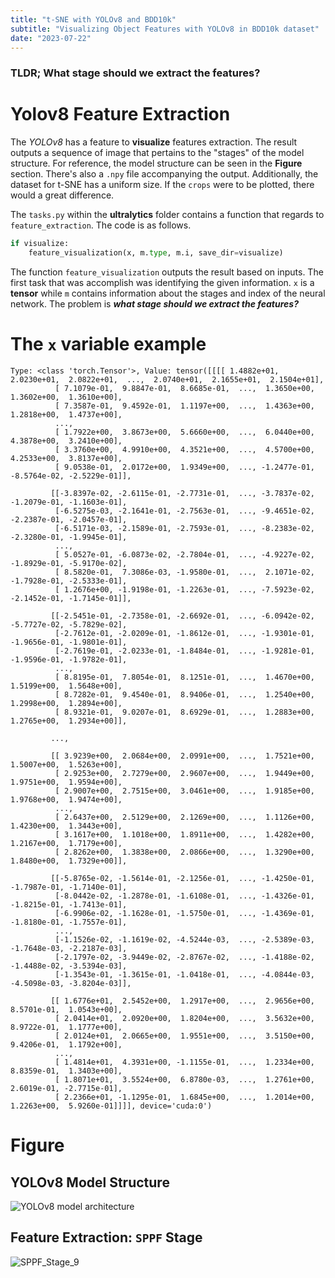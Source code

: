 ```yaml
---
title: "t-SNE with YOLOv8 and BDD10k"
subtitle: "Visualizing Object Features with YOLOv8 in BDD10k dataset"
date: "2023-07-22"
---
```

### TLDR; What stage should we extract the features?

# Yolov8 Feature Extraction
The *YOLOv8* has a feature to **visualize** features extraction.
The result outputs a sequence of image that pertains to the "stages" of the model structure.
For reference, the model structure can be seen in the **Figure** section. 
There's also a `.npy` file accompanying the output. 
Additionally, the dataset for t-SNE has a uniform size. If the `crops` were to be plotted, there would a great difference.

The `tasks.py` within the **ultralytics** folder contains a function that regards to `feature_extraction`.
The code is as follows.
```python
if visualize:
    feature_visualization(x, m.type, m.i, save_dir=visualize)
```
The function `feature_visualization` outputs the result based on inputs.
The first task that was accomplish was identifying the given information.
`x` is a **tensor** while `m` contains information about the stages and index of the neural network.
The problem is **_what stage should we extract the features?_**

# The `x` variable example
```text
Type: <class 'torch.Tensor'>, Value: tensor([[[[ 1.4882e+01,  2.0230e+01,  2.0822e+01,  ...,  2.0740e+01,  2.1655e+01,  2.1504e+01],
          [ 7.1079e-01,  9.8847e-01,  8.6685e-01,  ...,  1.3650e+00,  1.3602e+00,  1.3610e+00],
          [ 7.3587e-01,  9.4592e-01,  1.1197e+00,  ...,  1.4363e+00,  1.2818e+00,  1.4737e+00],
          ...,
          [ 1.7922e+00,  3.8673e+00,  5.6660e+00,  ...,  6.0440e+00,  4.3878e+00,  3.2410e+00],
          [ 3.3760e+00,  4.9910e+00,  4.3521e+00,  ...,  4.5700e+00,  4.2533e+00,  3.8137e+00],
          [ 9.0538e-01,  2.0172e+00,  1.9349e+00,  ..., -1.2477e-01, -8.5764e-02, -2.5229e-01]],

         [[-3.8397e-02, -2.6115e-01, -2.7731e-01,  ..., -3.7837e-02, -1.2079e-01, -1.1603e-01],
          [-6.5275e-03, -2.1641e-01, -2.7563e-01,  ..., -9.4651e-02, -2.2387e-01, -2.0457e-01],
          [-6.5171e-03, -2.1589e-01, -2.7593e-01,  ..., -8.2383e-02, -2.3280e-01, -1.9945e-01],
          ...,
          [ 5.0527e-01, -6.0873e-02, -2.7804e-01,  ..., -4.9227e-02, -1.8929e-01, -5.9170e-02],
          [ 8.5820e-01,  7.3086e-03, -1.9580e-01,  ...,  2.1071e-02, -1.7928e-01, -2.5333e-01],
          [ 1.2676e+00, -1.9198e-01, -1.2263e-01,  ..., -7.5923e-02, -2.1452e-01, -1.7145e-01]],

         [[-2.5451e-01, -2.7358e-01, -2.6692e-01,  ..., -6.0942e-02, -5.7727e-02, -5.7829e-02],
          [-2.7612e-01, -2.0209e-01, -1.8612e-01,  ..., -1.9301e-01, -1.9656e-01, -1.9801e-01],
          [-2.7619e-01, -2.0233e-01, -1.8484e-01,  ..., -1.9281e-01, -1.9596e-01, -1.9782e-01],
          ...,
          [ 8.8195e-01,  7.8054e-01,  8.1251e-01,  ...,  1.4670e+00,  1.5199e+00,  1.5648e+00],
          [ 8.7282e-01,  9.4540e-01,  8.9406e-01,  ...,  1.2540e+00,  1.2998e+00,  1.2894e+00],
          [ 8.9321e-01,  9.0207e-01,  8.6929e-01,  ...,  1.2883e+00,  1.2765e+00,  1.2934e+00]],

         ...,

         [[ 3.9239e+00,  2.0684e+00,  2.0991e+00,  ...,  1.7521e+00,  1.5007e+00,  1.5263e+00],
          [ 2.9253e+00,  2.7279e+00,  2.9607e+00,  ...,  1.9449e+00,  1.9751e+00,  1.9594e+00],
          [ 2.9007e+00,  2.7515e+00,  3.0461e+00,  ...,  1.9185e+00,  1.9768e+00,  1.9474e+00],
          ...,
          [ 2.6437e+00,  2.5129e+00,  2.1269e+00,  ...,  1.1126e+00,  1.4230e+00,  1.3443e+00],
          [ 3.1617e+00,  1.1018e+00,  1.8911e+00,  ...,  1.4282e+00,  1.2167e+00,  1.7179e+00],
          [ 2.8262e+00,  1.3838e+00,  2.0866e+00,  ...,  1.3290e+00,  1.8480e+00,  1.7329e+00]],

         [[-5.8765e-02, -1.5614e-01, -2.1256e-01,  ..., -1.4250e-01, -1.7987e-01, -1.7140e-01],
          [-8.0442e-02, -1.2878e-01, -1.6108e-01,  ..., -1.4326e-01, -1.8215e-01, -1.7413e-01],
          [-6.9906e-02, -1.1628e-01, -1.5750e-01,  ..., -1.4369e-01, -1.8180e-01, -1.7557e-01],
          ...,
          [-1.1526e-02, -1.1619e-02, -4.5244e-03,  ..., -2.5389e-03, -1.7648e-03, -2.2187e-03],
          [-2.1797e-02, -3.9449e-02, -2.8767e-02,  ..., -1.4188e-02, -1.4488e-02, -3.5394e-03],
          [-1.3543e-01, -1.3615e-01, -1.0418e-01,  ..., -4.0844e-03, -4.5098e-03, -3.8204e-03]],

         [[ 1.6776e+01,  2.5452e+00,  1.2917e+00,  ...,  2.9656e+00,  8.5701e-01,  1.0543e+00],
          [ 2.0414e+01,  2.0920e+00,  1.8204e+00,  ...,  3.5632e+00,  8.9722e-01,  1.1777e+00],
          [ 2.0124e+01,  2.0665e+00,  1.9551e+00,  ...,  3.5150e+00,  9.4206e-01,  1.1792e+00],
          ...,
          [ 1.4814e+01,  4.3931e+00, -1.1155e-01,  ...,  1.2334e+00,  8.8359e-01,  1.3403e+00],
          [ 1.8071e+01,  3.5524e+00,  6.8780e-03,  ...,  1.2761e+00,  2.6019e-01, -2.7715e-01],
          [ 2.2366e+01, -1.1295e-01,  1.6845e+00,  ...,  1.2014e+00,  1.2263e+00,  5.9260e-01]]]], device='cuda:0')
```

# Figure
## YOLOv8 Model Structure
![YOLOv8 model architecture](https://user-images.githubusercontent.com/27466624/239739723-57391d0f-1848-4388-9f30-88c2fb79233f.jpg)
## Feature Extraction: `SPPF` Stage
![SPPF_Stage_9](images/stage9_SPPF_features.png)